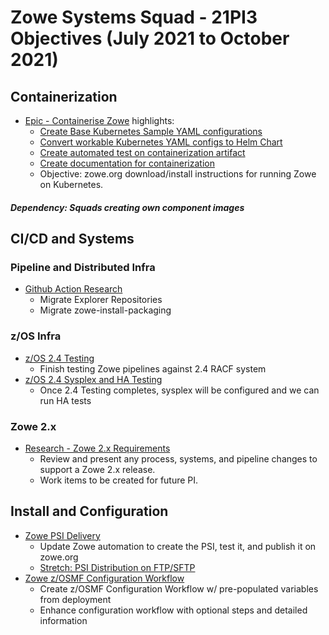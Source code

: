# Zowe Systems Squad - 21PI3 Objectives (July 2021 to October 2021)
## Containerization

* [Epic - Containerise Zowe](https://github.com/zowe/zowe-install-packaging/issues/793) highlights:
  - [Create Base Kubernetes Sample YAML configurations](https://github.com/zowe/zowe-install-packaging/issues/2243)
  - [Convert workable Kubernetes YAML configs to Helm Chart](https://github.com/zowe/zowe-install-packaging/issues/2247)
  - [Create automated test on containerization artifact](https://github.com/zowe/zowe-install-packaging/issues/2251)
  - [Create documentation for containerization](https://github.com/zowe/zowe-install-packaging/issues/2250)
  - Objective: zowe.org download/install instructions for running Zowe on Kubernetes.

##### Dependency: Squads creating own component images

## CI/CD and Systems

### Pipeline and Distributed Infra

* [Github Action Research](https://github.com/zowe/zowe-install-packaging/issues/1868)
  - Migrate Explorer Repositories
  - Migrate zowe-install-packaging

### z/OS Infra

* [z/OS 2.4 Testing](https://github.com/zowe/zowe-install-packaging/issues/1397)
  - Finish testing Zowe pipelines against 2.4 RACF system
* [z/OS 2.4 Sysplex and HA Testing](https://github.com/zowe/zowe-install-packaging/issues/1479)
  - Once 2.4 Testing completes, sysplex will be configured and we can run HA tests

### Zowe 2.x

* [Research - Zowe 2.x Requirements](https://github.com/zowe/zowe-install-packaging/issues/2262)
  - Review and present any process, systems, and pipeline changes to support a Zowe 2.x release.
  - Work items to be created for future PI.
## Install and Configuration 

* [Zowe PSI Delivery](https://github.com/zowe/zowe-install-packaging/issues/1174)
  - Update Zowe automation to create the PSI, test it, and publish it on zowe.org
  - [Stretch: PSI Distribution on FTP/SFTP](https://github.com/zowe/zowe-install-packaging/issues/2266)
* [Zowe z/OSMF Configuration Workflow](https://github.com/zowe/zowe-install-packaging/issues/2136)
  - Create z/OSMF Configuration Workflow w/ pre-populated variables from deployment
  - Enhance configuration workflow with optional steps and detailed information
